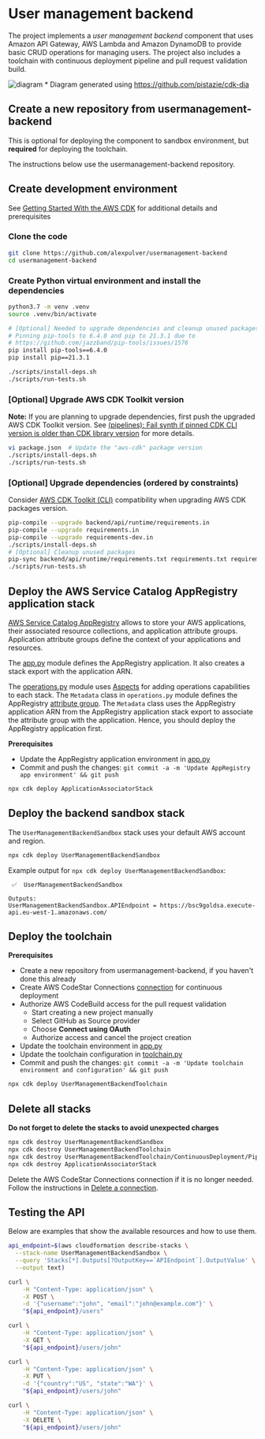 # User management backend
The project implements a *user management backend* component that uses 
Amazon API Gateway, AWS Lambda and Amazon DynamoDB to provide basic 
CRUD operations for managing users. The project also includes a toolchain 
with continuous deployment pipeline and pull request validation build.

![diagram](https://user-images.githubusercontent.com/4362270/197012024-d3b9e347-e1ba-4d60-81b1-5ff66561d94b.png)
\* Diagram generated using https://github.com/pistazie/cdk-dia

## Create a new repository from usermanagement-backend
This is optional for deploying the component to sandbox environment, but 
**required** for deploying the toolchain.

The instructions below use the usermanagement-backend repository.

## Create development environment
See [Getting Started With the AWS CDK](https://docs.aws.amazon.com/cdk/latest/guide/getting_started.html)
for additional details and prerequisites

### Clone the code
```bash
git clone https://github.com/alexpulver/usermanagement-backend
cd usermanagement-backend
```

### Create Python virtual environment and install the dependencies
```bash
python3.7 -m venv .venv
source .venv/bin/activate

# [Optional] Needed to upgrade dependencies and cleanup unused packages
# Pinning pip-tools to 6.4.0 and pip to 21.3.1 due to
# https://github.com/jazzband/pip-tools/issues/1576
pip install pip-tools==6.4.0
pip install pip==21.3.1

./scripts/install-deps.sh
./scripts/run-tests.sh
```

### [Optional] Upgrade AWS CDK Toolkit version
**Note:** If you are planning to upgrade dependencies, first push the upgraded AWS CDK Toolkit version.
See [(pipelines): Fail synth if pinned CDK CLI version is older than CDK library version](https://github.com/aws/aws-cdk/issues/15519) 
for more details.

```bash
vi package.json  # Update the "aws-cdk" package version
./scripts/install-deps.sh
./scripts/run-tests.sh
```

### [Optional] Upgrade dependencies (ordered by constraints)
Consider [AWS CDK Toolkit (CLI)](https://docs.aws.amazon.com/cdk/latest/guide/reference.html#versioning) compatibility 
when upgrading AWS CDK packages version.

```bash
pip-compile --upgrade backend/api/runtime/requirements.in
pip-compile --upgrade requirements.in
pip-compile --upgrade requirements-dev.in
./scripts/install-deps.sh
# [Optional] Cleanup unused packages
pip-sync backend/api/runtime/requirements.txt requirements.txt requirements-dev.txt
./scripts/run-tests.sh
```

## Deploy the AWS Service Catalog AppRegistry application stack
[AWS Service Catalog AppRegistry](https://docs.aws.amazon.com/servicecatalog/latest/arguide/intro-app-registry.html)
allows to store your AWS applications, their associated resource collections, and 
application attribute groups. Application attribute groups define the context of 
your applications and resources.

The [app.py](app.py) module defines the AppRegistry application. It also creates a 
stack export with the application ARN.

The [operations.py](operations.py) module uses [Aspects](https://docs.aws.amazon.com/cdk/v2/guide/aspects.html) 
for adding operations capabilities to each stack. The `Metadata` class in `operations.py`
module defines the AppRegistry [attribute group](https://docs.aws.amazon.com/servicecatalog/latest/arguide/overview-appreg.html#attr-groups).
The `Metadata` class uses the AppRegistry application ARN from the AppRegistry 
application stack export to associate the attribute group with the application.
Hence, you should deploy the AppRegistry application first.

**Prerequisites**
- Update the AppRegistry application environment in [app.py](app.py)
- Commit and push the changes: `git commit -a -m 'Update AppRegistry app environment' && git push`

```bash
npx cdk deploy ApplicationAssociatorStack
```

## Deploy the backend sandbox stack
The `UserManagementBackendSandbox` stack uses your default AWS account and region. 

```bash
npx cdk deploy UserManagementBackendSandbox
```

Example output for `npx cdk deploy UserManagementBackendSandbox`:
```text
 ✅  UserManagementBackendSandbox

Outputs:
UserManagementBackendSandbox.APIEndpoint = https://bsc9goldsa.execute-api.eu-west-1.amazonaws.com/
```

## Deploy the toolchain

**Prerequisites**
- Create a new repository from usermanagement-backend, if you haven't done this already
- Create AWS CodeStar Connections [connection](https://docs.aws.amazon.com/dtconsole/latest/userguide/welcome-connections.html)
  for continuous deployment
- Authorize AWS CodeBuild access for the pull request validation
  - Start creating a new project manually
  - Select GitHub as Source provider
  - Choose **Connect using OAuth**
  - Authorize access and cancel the project creation
- Update the toolchain environment in [app.py](app.py) 
- Update the toolchain configuration in [toolchain.py](toolchain.py)
- Commit and push the changes: `git commit -a -m 'Update toolchain environment and configuration' && git push`

```bash
npx cdk deploy UserManagementBackendToolchain
```

## Delete all stacks
**Do not forget to delete the stacks to avoid unexpected charges**
```bash
npx cdk destroy UserManagementBackendSandbox
npx cdk destroy UserManagementBackendToolchain
npx cdk destroy UserManagementBackendToolchain/ContinuousDeployment/Pipeline/Production/UserManagementBackendProduction
npx cdk destroy ApplicationAssociatorStack
```

Delete the AWS CodeStar Connections connection if it is no longer needed. Follow the instructions
in [Delete a connection](https://docs.aws.amazon.com/dtconsole/latest/userguide/connections-delete.html).

## Testing the API
Below are examples that show the available resources and how to use them.

```bash
api_endpoint=$(aws cloudformation describe-stacks \
  --stack-name UserManagementBackendSandbox \
  --query 'Stacks[*].Outputs[?OutputKey==`APIEndpoint`].OutputValue' \
  --output text)

curl \
    -H "Content-Type: application/json" \
    -X POST \
    -d '{"username":"john", "email":"john@example.com"}' \
    "${api_endpoint}/users"

curl \
    -H "Content-Type: application/json" \
    -X GET \
    "${api_endpoint}/users/john"

curl \
    -H "Content-Type: application/json" \
    -X PUT \
    -d '{"country":"US", "state":"WA"}' \
    "${api_endpoint}/users/john"

curl \
    -H "Content-Type: application/json" \
    -X DELETE \
    "${api_endpoint}/users/john"
```
